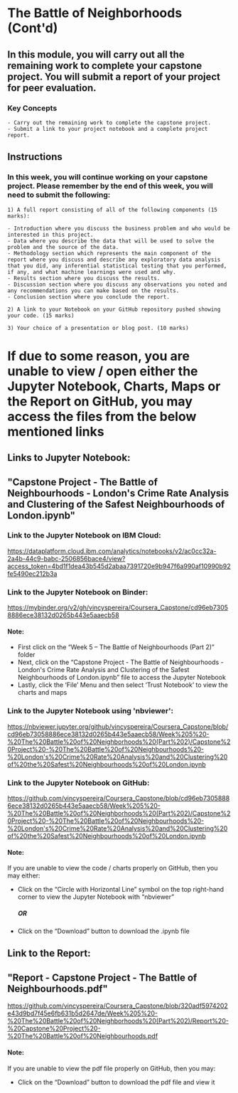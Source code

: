 # The Battle of Neighborhoods (Cont'd)

## In this module, you will carry out all the remaining work to complete your capstone project. You will submit a report of your project for peer evaluation.
### Key Concepts

    - Carry out the remaining work to complete the capstone project.
    - Submit a link to your project notebook and a complete project report.

## Instructions

### In this week, you will continue working on your capstone project. Please remember by the end of this week, you will need to submit the following:

    1) A full report consisting of all of the following components (15 marks):

    - Introduction where you discuss the business problem and who would be interested in this project.
    - Data where you describe the data that will be used to solve the problem and the source of the data.
    - Methodology section which represents the main component of the report where you discuss and describe any exploratory data analysis that you did, any inferential statistical testing that you performed, if any, and what machine learnings were used and why.
    - Results section where you discuss the results.
    - Discussion section where you discuss any observations you noted and any recommendations you can make based on the results.
    - Conclusion section where you conclude the report.

    2) A link to your Notebook on your GitHub repository pushed showing your code. (15 marks)

    3) Your choice of a presentation or blog post. (10 marks)


# If due to some reason, you are unable to view / open either the Jupyter Notebook, Charts, Maps or the Report on GitHub, you may access the files from the below mentioned links

## Links to Jupyter Notebook:
## "Capstone Project - The Battle of Neighbourhoods - London's Crime Rate Analysis and Clustering of the Safest Neighbourhoods of London.ipynb"

### Link to the Jupyter Notebook on IBM Cloud:
https://dataplatform.cloud.ibm.com/analytics/notebooks/v2/ac0cc32a-2a4b-44c9-babc-2506856bace4/view?access_token=4bd1f1dea43b545d2abaa7391720e9b947f6a990af10990b92fe5490ec212b3a


### Link to the Jupyter Notebook on Binder:
https://mybinder.org/v2/gh/vincyspereira/Coursera_Capstone/cd96eb73058886ece38132d0265b443e5aaecb58

#### Note:
 - First click on the “Week 5 – The Battle of Neighbourhoods (Part 2)” folder
 - Next, click on the “Capstone Project - The Battle of Neighbourhoods - London's Crime Rate Analysis and Clustering of the Safest Neighbourhoods of London.ipynb” file to access the Jupyter Notebook
 - Lastly, click the ‘File’ Menu and then select ‘Trust Notebook’ to view the charts and maps


### Link to the Jupyter Notebook using 'nbviewer': 
https://nbviewer.jupyter.org/github/vincyspereira/Coursera_Capstone/blob/cd96eb73058886ece38132d0265b443e5aaecb58/Week%205%20-%20The%20Battle%20of%20Neighborhoods%20(Part%202)/Capstone%20Project%20-%20The%20Battle%20of%20Neighbourhoods%20-%20London's%20Crime%20Rate%20Analysis%20and%20Clustering%20of%20the%20Safest%20Neighbourhoods%20of%20London.ipynb


### Link to the Jupyter Notebook on GitHub: 
https://github.com/vincyspereira/Coursera_Capstone/blob/cd96eb73058886ece38132d0265b443e5aaecb58/Week%205%20-%20The%20Battle%20of%20Neighborhoods%20(Part%202)/Capstone%20Project%20-%20The%20Battle%20of%20Neighbourhoods%20-%20London's%20Crime%20Rate%20Analysis%20and%20Clustering%20of%20the%20Safest%20Neighbourhoods%20of%20London.ipynb

#### Note:
If you are unable to view the code / charts properly on GitHub, then you may either:
 - Click on the “Circle with Horizontal Line” symbol on the top right-hand corner to view the Jupyter Notebook with “nbviewer”
   ##### OR
 - Click on the “Download” button to download the .ipynb file


## Link to the Report:
## "Report - Capstone Project - The Battle of Neighbourhoods.pdf"
https://github.com/vincyspereira/Coursera_Capstone/blob/320adf5974202e43d9bd7f45e6fb631b5d2647de/Week%205%20-%20The%20Battle%20of%20Neighborhoods%20(Part%202)/Report%20-%20Capstone%20Project%20-%20The%20Battle%20of%20Neighbourhoods.pdf

#### Note:
If you are unable to view the pdf file properly on GitHub, then you may:
 - Click on the “Download” button to download the pdf file and view it
